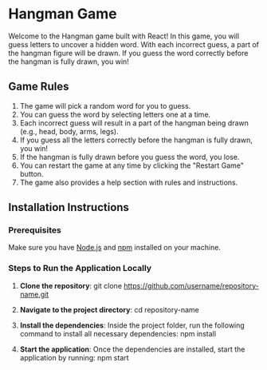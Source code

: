 # Hangman Game

Welcome to the Hangman game built with React! In this game, you will guess letters to uncover a hidden word. With each incorrect guess, a part of the hangman figure will be drawn. If you guess the word correctly before the hangman is fully drawn, you win!

## Game Rules

1. The game will pick a random word for you to guess.
2. You can guess the word by selecting letters one at a time.
3. Each incorrect guess will result in a part of the hangman being drawn (e.g., head, body, arms, legs).
4. If you guess all the letters correctly before the hangman is fully drawn, you win!
5. If the hangman is fully drawn before you guess the word, you lose.
6. You can restart the game at any time by clicking the "Restart Game" button.
7. The game also provides a help section with rules and instructions.

## Installation Instructions

### Prerequisites

Make sure you have [Node.js](https://nodejs.org/) and [npm](https://www.npmjs.com/) installed on your machine.

### Steps to Run the Application Locally

1. **Clone the repository**:
    git clone https://github.com/username/repository-name.git
   
3. **Navigate to the project directory**:
    cd repository-name

4. **Install the dependencies**: Inside the project folder, run the following command to install all necessary dependencies:
    npm install

5. **Start the application**: Once the dependencies are installed, start the application by running:
    npm start

